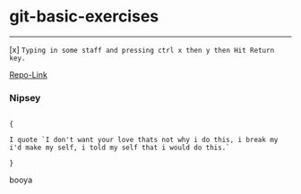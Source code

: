 # git-basic-exercises
---


[x] `Typing in some staff and pressing ctrl x then y then Hit Return key.` 

[Repo-Link](https://github.com/Elijahthe3rd/git-basic-exercises) 



### Nipsey

>

```

{

I quote `I don't want your love thats not why i do this, i break my i'd make my self, i told my self that i would do this.`
     
}

```
booya
